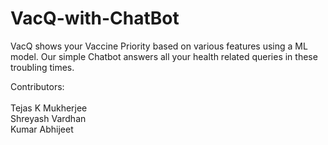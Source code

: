 # VacQ-with-ChatBot
VacQ shows your Vaccine Priority based on various features using a ML model. Our simple Chatbot answers all your health related queries in these troubling times.

Contributors: <br><br>
Tejas K Mukherjee<br>
Shreyash Vardhan<br>
Kumar Abhijeet<br>
